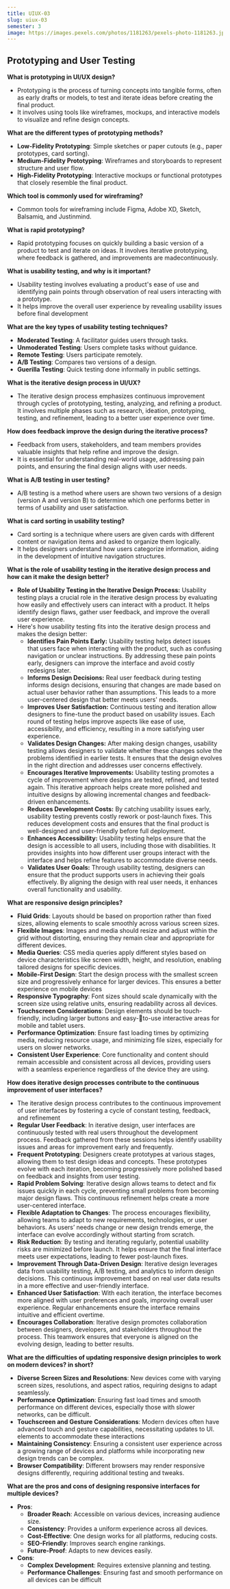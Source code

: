 ```yaml
---
title: UIUX-03
slug: uiux-03
semester: 3
image: https://images.pexels.com/photos/1181263/pexels-photo-1181263.jpeg?auto=compress&cs=tinysrgb&w=1260&h=750&dpr=1
---
```


## Prototyping and User Testing

**What is prototyping in UI/UX design?**

- Prototyping is the process of turning concepts into tangible forms, often as early drafts or models, to test and iterate ideas before creating the final product.
- It involves using tools like wireframes, mockups, and interactive models to visualize and refine design concepts.

**What are the different types of prototyping methods?**

- **Low-Fidelity Prototyping**: Simple sketches or paper cutouts (e.g., paper prototypes, card sorting).
- **Medium-Fidelity Prototyping**: Wireframes and storyboards to represent structure and user flow.
- **High-Fidelity Prototyping**: Interactive mockups or functional prototypes that closely resemble the final product.

**Which tool is commonly used for wireframing?**

- Common tools for wireframing include Figma, Adobe XD, Sketch, Balsamiq, and Justinmind.

**What is rapid prototyping?**

- Rapid prototyping focuses on quickly building a basic version of a product to test and iterate on ideas. It involves iterative prototyping, where feedback is gathered, and improvements are madecontinuously.

**What is usability testing, and why is it important?**

- Usability testing involves evaluating a product's ease of use and identifying pain points through observation of real users interacting with a prototype.
- It helps improve the overall user experience by revealing usability issues before final development

**What are the key types of usability testing techniques?**

- **Moderated Testing**: A facilitator guides users through tasks.
- **Unmoderated Testing**: Users complete tasks without guidance.
- **Remote Testing**: Users participate remotely.
- **A/B Testing**: Compares two versions of a design.
- **Guerilla Testing**: Quick testing done informally in public settings.

**What is the iterative design process in UI/UX?**

- The iterative design process emphasizes continuous improvement through cycles of prototyping, testing, analyzing, and refining a product. It involves multiple phases such as research, ideation, prototyping, testing, and refinement, leading to a better user experience over time.

**How does feedback improve the design during the iterative process?**

- Feedback from users, stakeholders, and team members provides valuable insights that help refine and improve the design.
- It is essential for understanding real-world usage, addressing pain points, and ensuring the final design aligns with user needs.

**What is A/B testing in user testing?**

- A/B testing is a method where users are shown two versions of a design (version A and version B) to determine which one performs better in terms of usability and user satisfaction.

**What is card sorting in usability testing?**

- Card sorting is a technique where users are given cards with different content or navigation items and asked to organize them logically.
- It helps designers understand how users categorize information, aiding in the development of intuitive navigation structures.

**What is the role of usability testing in the iterative design process and how can it make the design better?**

- **Role of Usability Testing in the Iterative Design Process:** Usability testing plays a crucial role in the iterative design process by evaluating how easily and effectively users can interact with a product. It helps identify design flaws, gather user feedback, and improve the overall user experience.
- Here's how usability testing fits into the iterative design process and makes the design better:
  - **Identifies Pain Points Early:** Usability testing helps detect issues that users face when interacting with the product, such as confusing navigation or unclear instructions. By addressing these pain points early, designers can improve the interface and avoid costly redesigns later.
  - **Informs Design Decisions:** Real user feedback during testing informs design decisions, ensuring that changes are made based on actual user behavior rather than assumptions. This leads to a more user-centered design that better meets users' needs.
  - **Improves User Satisfaction:** Continuous testing and iteration allow designers to fine-tune the product based on usability issues. Each round of testing helps improve aspects like ease of use, accessibility, and efficiency, resulting in a more satisfying user experience.
  - **Validates Design Changes:** After making design changes, usability testing allows designers to validate whether these changes solve the problems identified in earlier tests. It ensures that the design evolves in the right direction and addresses user concerns effectively.
  - **Encourages Iterative Improvements:** Usability testing promotes a cycle of improvement where designs are tested, refined, and tested again. This iterative approach helps create more polished and intuitive designs by allowing incremental changes and feedback-driven enhancements.
  - **Reduces Development Costs:** By catching usability issues early, usability testing prevents costly rework or post-launch fixes. This reduces development costs and ensures that the final product is well-designed and user-friendly before full deployment.
  - **Enhances Accessibility:** Usability testing helps ensure that the design is accessible to all users, including those with disabilities. It provides insights into how different user groups interact with the interface and helps refine features to accommodate diverse needs.
  - **Validates User Goals:** Through usability testing, designers can ensure that the product supports users in achieving their goals effectively. By aligning the design with real user needs, it enhances overall functionality and usability.

**What are responsive design principles?**

- **Fluid Grids**: Layouts should be based on proportion rather than fixed sizes, allowing elements to scale smoothly across various screen sizes.
- **Flexible Images**: Images and media should resize and adjust within the grid without distorting, ensuring they remain clear and appropriate for different devices.
- **Media Queries**: CSS media queries apply different styles based on device characteristics like screen width, height, and resolution, enabling tailored designs for specific devices.
- **Mobile-First Design**: Start the design process with the smallest screen size and progressively enhance for larger devices. This ensures a better experience on mobile devices
- **Responsive Typography**: Font sizes should scale dynamically with the screen size using relative units, ensuring readability across all devices.
- **Touchscreen Considerations**: Design elements should be touch-friendly, including larger buttons and easy-to-use interactive areas for mobile and tablet users.
- **Performance Optimization**: Ensure fast loading times by optimizing media, reducing resource usage, and minimizing file sizes, especially for users on slower networks.
- **Consistent User Experience**: Core functionality and content should remain accessible and consistent across all devices, providing users with a seamless experience regardless of the device they are using.

**How does iterative design processes contribute to the continuous improvement of user interfaces?**

- The iterative design process contributes to the continuous improvement of user interfaces by fostering a cycle of constant testing, feedback, and refinement
- **Regular User Feedback**: In iterative design, user interfaces are continuously tested with real users throughout the development process. Feedback gathered from these sessions helps identify usability issues and areas for improvement early and frequently.
- **Frequent Prototyping**: Designers create prototypes at various stages, allowing them to test design ideas and concepts. These prototypes evolve with each iteration, becoming progressively more polished based on feedback and insights from user testing.
- **Rapid Problem Solving**: Iterative design allows teams to detect and fix issues quickly in each cycle, preventing small problems from becoming major design flaws. This continuous refinement helps create a more user-centered interface.
- **Flexible Adaptation to Changes**: The process encourages flexibility, allowing teams to adapt to new requirements, technologies, or user behaviors. As users’ needs change or new design trends emerge, the interface can evolve accordingly without starting from scratch.
- **Risk Reduction**: By testing and iterating regularly, potential usability risks are minimized before launch. It helps ensure that the final interface meets user expectations, leading to fewer post-launch fixes.
- **Improvement Through Data-Driven Design**: Iterative design leverages data from usability testing, A/B testing, and analytics to inform design decisions. This continuous improvement based on real user data results in a more effective and user-friendly interface.
- **Enhanced User Satisfaction**: With each iteration, the interface becomes more aligned with user preferences and goals, improving overall user experience. Regular enhancements ensure the interface remains intuitive and efficient overtime.
- **Encourages Collaboration**: Iterative design promotes collaboration between designers, developers, and stakeholders throughout the process. This teamwork ensures that everyone is aligned on the evolving design, leading to better results.

**What are the difficulties of updating responsive design principles to work on modern devices? in short?**

- **Diverse Screen Sizes and Resolutions**: New devices come with varying screen sizes, resolutions, and aspect ratios, requiring designs to adapt seamlessly.
- **Performance Optimization**: Ensuring fast load times and smooth performance on different devices, especially those with slower networks, can be difficult.
- **Touchscreen and Gesture Considerations**: Modern devices often have advanced touch and gesture capabilities, necessitating updates to UI. elements to accommodate these interactions
- **Maintaining Consistency**: Ensuring a consistent user experience across a growing range of devices and platforms while incorporating new design trends can be complex.
- **Browser Compatibility**: Different browsers may render responsive designs differently, requiring additional testing and tweaks.

**What are the pros and cons of designing responsive interfaces for multiple devices?**

- **Pros**:
  - **Broader Reach**: Accessible on various devices, increasing audience size.
  - **Consistency**: Provides a uniform experience across all devices.
  - **Cost-Effective**: One design works for all platforms, reducing costs.
  - **SEO-Friendly**: Improves search engine rankings.
  - **Future-Proof**: Adapts to new devices easily.
- **Cons**:
  - **Complex Development**: Requires extensive planning and testing.
  - **Performance Challenges**: Ensuring fast and smooth performance on all devices can be difficult
